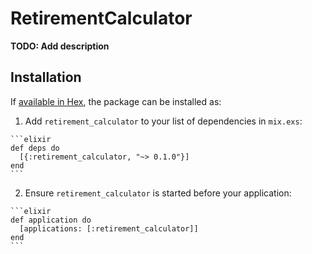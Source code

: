 # RetirementCalculator

**TODO: Add description**

## Installation

If [available in Hex](https://hex.pm/docs/publish), the package can be installed as:

  1. Add `retirement_calculator` to your list of dependencies in `mix.exs`:

    ```elixir
    def deps do
      [{:retirement_calculator, "~> 0.1.0"}]
    end
    ```

  2. Ensure `retirement_calculator` is started before your application:

    ```elixir
    def application do
      [applications: [:retirement_calculator]]
    end
    ```

